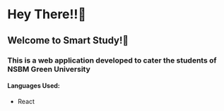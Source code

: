 <h1>Hey There!!🌝</h1>
<h2>Welcome to Smart Study!📖</h2>

<h3>This is a web application developed to cater the students of NSBM Green University</h3>

<h4>Languages Used:</h4>
<ul>
  <li>React</li>
</ul>

